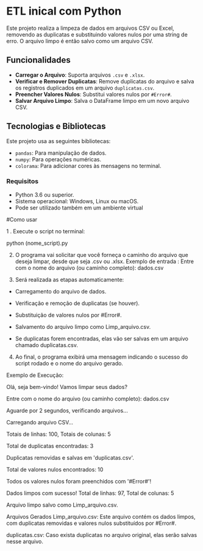 # ETL inical com Python

Este projeto realiza a limpeza de dados em arquivos CSV ou Excel, removendo as duplicatas e substituindo valores nulos por uma string de erro. O arquivo limpo é então salvo como um arquivo CSV.

## Funcionalidades

- **Carregar o  Arquivo**: Suporta arquivos `.csv` e `.xlsx`.
- **Verificar e Remover Duplicatas**: Remove duplicatas do arquivo e salva os registros duplicados em um arquivo `duplicatas.csv`.
- **Preencher Valores Nulos**: Substitui valores nulos por `#Error#`.
- **Salvar Arquivo Limpo**: Salva o DataFrame limpo em um novo arquivo CSV.

## Tecnologias e Bibliotecas

Este projeto usa as seguintes bibliotecas:

- `pandas`: Para manipulação de dados.
- `numpy`: Para operações numéricas.
- `colorama`: Para adicionar cores às mensagens no terminal.

### Requisitos

- Python 3.6 ou superior.
- Sistema operacional: Windows, Linux ou macOS.
- Pode ser utilizado também em um ambiente virtual

#Como usar

1 . Execute o script no terminal:

python (nome_script).py

2. O programa vai solicitar que você forneça o caminho do arquivo que deseja limpar, desde que seja .csv ou .xlsx.
   Exemplo de entrada : Entre com o nome do arquivo (ou caminho completo): dados.csv

3. Será realizada as etapas automaticamente:

  * Carregamento do arquivo de dados.
    
  * Verificação e remoção de duplicatas (se houver).
  
  * Substituição de valores nulos por #Error#.
  
  * Salvamento do arquivo limpo como Limp_arquivo.csv.
  
  * Se duplicatas forem encontradas, elas vão ser salvas em um arquivo chamado duplicatas.csv.

4. Ao final, o programa exibirá uma mensagem indicando o sucesso do script rodado e o nome do arquivo gerado.

Exemplo de Execução:

Olá, seja bem-vindo! Vamos limpar seus dados?

Entre com o nome do arquivo (ou caminho completo): dados.csv

Aguarde por 2 segundos, verificando arquivos...

Carregando arquivo CSV...

Totais de linhas: 100, Totais de colunas: 5

Total de duplicatas encontradas: 3

Duplicatas removidas e salvas em 'duplicatas.csv'.

Total de valores nulos encontrados: 10

Todos os valores nulos foram preenchidos com '#Error#'!

Dados limpos com sucesso! Total de linhas: 97, Total de colunas: 5

Arquivo limpo salvo como Limp_arquivo.csv.

Arquivos Gerados
Limp_arquivo.csv: Este arquivo contém os dados limpos, com duplicatas removidas e valores nulos substituídos por #Error#.

duplicatas.csv: Caso exista duplicatas no arquivo original, elas serão salvas nesse arquivo.







